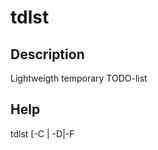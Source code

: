 # tdlst

## Description

Lightweigth temporary TODO-list

## Help

tdlst \[-C | -D|-F <TITLE> | -A <TITLE DESC DEADLINE\] 

* none ... Prints current list
* -C   ... Prints list of completed tasks
* -D <TITLE> ... Delete task
* -F <TITLE> ... Finish task
* -A <PARAM> ... Add task
  * PARAM:
  * TITLE     ... Title of task
  * DESC      ... Task description
  * DEADLINE  ... Deadline   
